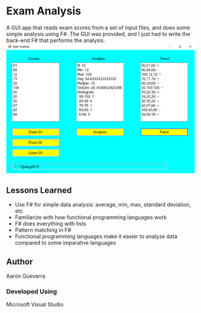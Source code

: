 # Exam Analysis
A GUI app that reads exam scores from a set of input files, and does some simple analysis using F#. 
The GUI was provided, and I just had to write the back-end F# that performs the analysis.
![alt text](https://github.com/guevarr2/SampleProjects/blob/master/images/exam2Analysis.PNG)
## Lessons Learned
 - Use F# for simple data analysis: average, min, max, standard deviation, etc
 - Familiarize with how functional programming languages work
 - F# does everything with lists
 - Pattern matching in F#
 - Functional programming languages make it easier to analyze data compared to some imparative languages
 ## Author
 Aaron Guevarra
 ### Developed Using
 Microsoft Visual Studio
